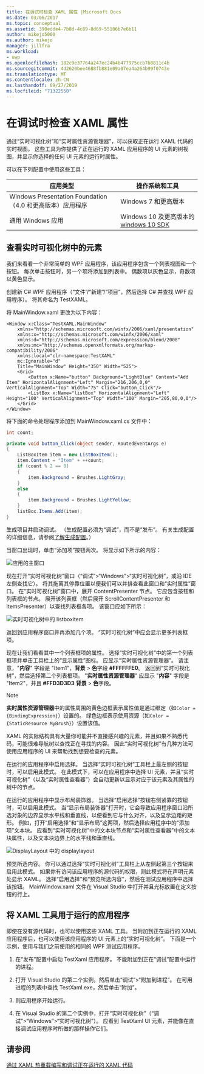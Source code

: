 ```yaml
---
title: 在调试时检查 XAML 属性 |Microsoft Docs
ms.date: 03/06/2017
ms.topic: conceptual
ms.assetid: 390edde4-7b8d-4c89-8d69-55106b7e6b11
author: mikejo5000
ms.author: mikejo
manager: jillfra
ms.workload:
- uwp
ms.openlocfilehash: 182c9e37764a247ec24b4b477975ccb7b8811c4b
ms.sourcegitcommit: 4d2620bee4688fb881e09a07ea4a264b99f0743e
ms.translationtype: MT
ms.contentlocale: zh-CN
ms.lasthandoff: 09/27/2019
ms.locfileid: "71322550"
---
```

# <a name="inspect-xaml-properties-while-debugging"></a>在调试时检查 XAML 属性
通过“实时可视化树”和“实时属性资源管理器”，可以获取正在运行 XAML 代码的实时视图。 这些工具为你提供了正在运行的 XAML 应用程序的 UI 元素的树视图，并显示你选择的任何 UI 元素的运行时属性。

可以在下列配置中使用这些工具：

|应用类型|操作系统和工具|
|-----------------|--------------------------------|
|Windows Presentation Foundation（4.0 和更高版本）应用程序|Windows 7 和更高版本|
|通用 Windows 应用|Windows 10 及更高版本的[windows 10 SDK](https://dev.windows.com/en-us/downloads/windows-10-sdk)|

## <a name="looking-at-elements-in-the-live-visual-tree"></a>查看实时可视化树中的元素
我们来看看一个非常简单的 WPF 应用程序，该应用程序包含一个列表视图和一个按钮。 每次单击按钮时，另一个项将添加到列表中。 偶数项以灰色显示，奇数项以黄色显示。

创建新 C# WPF 应用程序（“文件”/“新建”/“项目”，然后选择 C# 并查找 WPF 应用程序）。 将其命名为 TestXAML。

将 MainWindow.xaml 更改为以下内容：

```xaml
<Window x:Class="TestXAML.MainWindow"
    xmlns="http://schemas.microsoft.com/winfx/2006/xaml/presentation"
    xmlns:x="http://schemas.microsoft.com/winfx/2006/xaml"
    xmlns:d="http://schemas.microsoft.com/expression/blend/2008"
    xmlns:mc="http://schemas.openxmlformats.org/markup-compatibility/2006"
    xmlns:local="clr-namespace:TestXAML"
    mc:Ignorable="d"
    Title="MainWindow" Height="350" Width="525">
    <Grid>
        <Button x:Name="button" Background="LightBlue" Content="Add Item" HorizontalAlignment="Left" Margin="216,206,0,0" VerticalAlignment="Top" Width="75" Click="button_Click"/>
        <ListBox x:Name="listBox" HorizontalAlignment="Left" Height="100" VerticalAlignment="Top" Width="100" Margin="205,80,0,0"/>
    </Grid>
</Window>
```

将下面的命令处理程序添加到 MainWindow.xaml.cs 文件中：

```csharp
int count;

private void button_Click(object sender, RoutedEventArgs e)
{
    ListBoxItem item = new ListBoxItem();
    item.Content = "Item" + ++count;
    if (count % 2 == 0)
    {
        item.Background = Brushes.LightGray;
    }
    else
    {
        item.Background = Brushes.LightYellow;
    }
    listBox.Items.Add(item);
}
```

生成项目并启动调试。 （生成配置必须为“调试”，而不是“发布”。 有关生成配置的详细信息，请参阅[了解生成配置](../ide/understanding-build-configurations.md)。）

当窗口出现时，单击“添加项”按钮两次。 将显示如下所示的内容：

![应用的主窗口](../debugger/media/livevisualtree-app.png "LiveVIsualTree-应用")

现在打开“实时可视化树”窗口（“调试”>“Windows”>“实时可视化树”，或沿 IDE 左侧查找它）。 将其拖离其停靠位置以便我们可以并排查看此窗口和“实时属性”窗口。 在“实时可视化树”窗口中，展开 ContentPresenter 节点。 它应包含按钮和列表框的节点。 展开该列表框（然后展开 ScrollContentPresenter 和 ItemsPresenter）以查找列表框各项。 该窗口应如下所示：

![实时可视化树中的 listboxitem](../debugger/media/livevisualtree-listboxitems.png "LiveVisualTree-listboxitem")

返回到应用程序窗口并再添加几个项。 “实时可视化树”中应会显示更多列表框项。

现在让我们看看其中一个列表框项的属性。 选择“实时可视化树”中的第一个列表框项并单击工具栏上的“显示属性”图标。 应显示“实时属性资源管理器”。 请注意，"**内容**" 字段是 "Item1"，**背景** > **色**字段 **#FFFFFFE0**。 返回到“实时可视化树”，然后选择第二个列表框项。 "**实时属性资源管理器**" 应显示 "**内容**" 字段是 "Item2"，并且 **#FFD3D3D3** **背景** > **色**字段。

> [!NOTE]
> **实时属性资源管理器**中的属性周围的黄色边框表示属性值是通过绑定（如`Color = {BindingExpression}`）设置的。 绿色边框表示使用资源（如`Color = {StaticResource MyBrush}`）设置该值。

XAML 的实际结构具有大量你可能并不直接感兴趣的元素，并且如果不熟悉代码，可能很难导航树以查找正在寻找的内容。 因此“实时可视化树”有几种方法可使用应用程序的 UI 来帮助找到想要检查的元素。

在运行的应用程序中启用选择。 当选择“实时可视化树”工具栏上最左侧的按钮时，可以启用此模式。 在此模式下，可以在应用程序中选择 UI 元素，并且“实时可视化树”（以及“实时属性查看器”）会自动更新以显示对应于该元素及其属性的树中的节点。

在运行的应用程序中显示布局装饰器。 当选择“启用选择”按钮右侧紧靠的按钮时，可以启用此模式。 当“显示布局装饰器”打开时，它会导致应用程序窗口沿所选对象的边界显示水平线和垂直线，以便看到它与什么对齐，以及显示边距的矩形。 例如，打开“启用选择”和“显示布局”这两项，然后选择应用程序中的“添加项”文本块。 应看到“实时可视化树”中的文本块节点和“实时属性查看器”中的文本块属性，以及文本块边界上的水平线和垂直线。

![DisplayLayout 中的 displaylayout](../debugger/media/livevisualtreelivepropertyviewer-displaylayout.png "LiveVisualTreeLivePropertyViewer-DisplayLayout")

预览所选内容。 你可以通过选择“实时可视化树”工具栏上从左侧起第三个按钮来启用此模式。 如果你有访问该应用程序的源代码的权限，则此模式将在声明元素处显示 XAML。 选择“启用选择”和“预览所选内容”，然后在测试应用程序中选择该按钮。 MainWindow.xaml 文件在 Visual Studio 中打开并且光标放置在定义按钮的行上。

## <a name="using-xaml-tools-with-running-applications"></a>将 XAML 工具用于运行的应用程序
即使在没有源代码时，也可以使用这些 XAML 工具。 当附加到正在运行的 XAML 应用程序后，也可以使用该应用程序的 UI 元素上的“实时可视化树”。 下面是一个示例，使用与我们之前使用的相同的 WPF 测试应用程序。

1. 在“发布”配置中启动 TestXaml 应用程序。 不能附加到正在“调试”配置中运行的进程。

2. 打开 Visual Studio 的第二个实例，然后单击“调试”>“附加到进程”。 在可用进程的列表中查找 TestXaml.exe，然后单击“附加”。

3. 则应用程序开始运行。

4. 在 Visual Studio 的第二个实例中，打开“实时可视化树”（“调试”>“Windows”>“实时可视化树”）。 应看到 TestXaml UI 元素，并能像在直接调试应用程序时所做的那样操作它们。

## <a name="see-also"></a>请参阅

[通过 XAML 热重载编写和调试正在运行的 XAML 代码](xaml-hot-reload.md)
